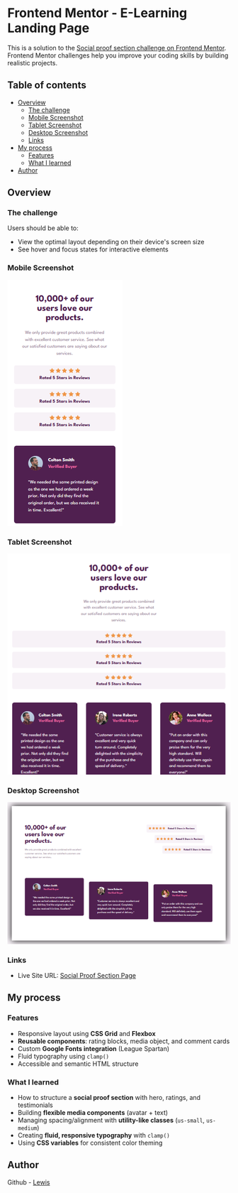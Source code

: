 # Frontend Mentor - E-Learning Landing Page

This is a solution to the [Social proof section challenge on Frontend Mentor](https://www.frontendmentor.io/challenges/social-proof-section-6e0qTv_bA). Frontend Mentor challenges help you improve your coding skills by building realistic projects.

## Table of contents

- [Overview](#overview)
  - [The challenge](#the-challenge)
  - [Mobile Screenshot](#mobile-screenshot)
  - [Tablet Screenshot](#tablet-screenshot)
  - [Desktop Screenshot](#desktop-screenshot)
  - [Links](#links)
- [My process](#my-process)
  - [Features](#features)
  - [What I learned](#what-i-learned)
- [Author](#author)

## Overview

### The challenge

Users should be able to:

- View the optimal layout depending on their device's screen size
- See hover and focus states for interactive elements

### Mobile Screenshot

![](./assets/screenshots/mobile-screenshot.png)

### Tablet Screenshot

![](./assets/screenshots/tablet-screenshot.png)

### Desktop Screenshot

![](./assets/screenshots/desktop-screenshot.png)

### Links

- Live Site URL: [Social Proof Section Page](https://fem-social-proof-mu.vercel.app/)

## My process

### Features

- Responsive layout using **CSS Grid** and **Flexbox**
- **Reusable components**: rating blocks, media object, and comment cards
- Custom **Google Fonts integration** (League Spartan)
- Fluid typography using `clamp()`
- Accessible and semantic HTML structure

### What I learned

- How to structure a **social proof section** with hero, ratings, and testimonials
- Building **flexible media components** (avatar + text)
- Managing spacing/alignment with **utility-like classes** (`us-small`, `us-medium`)
- Creating **fluid, responsive typography** with `clamp()`
- Using **CSS variables** for consistent color theming

## Author

Github - [Lewis](https://github.com/Lewis-mbui)
